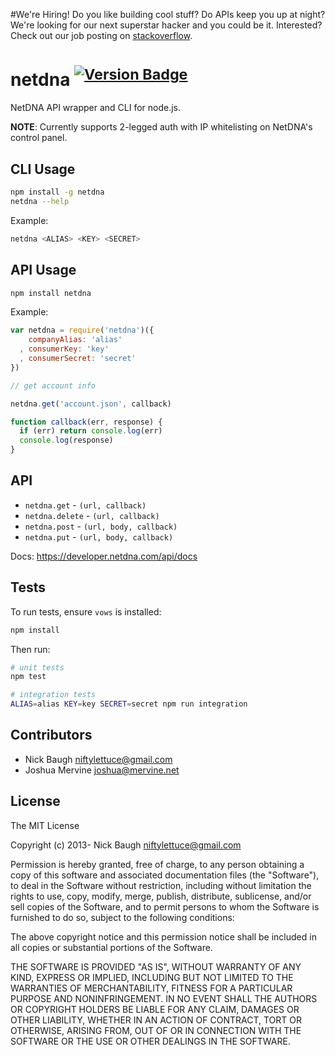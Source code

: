 #We're Hiring!
Do you like building cool stuff?  Do APIs keep you up at night? We're looking for our next superstar hacker and you could be it. Interested? Check out our job posting on [stackoverflow](http://careers.stackoverflow.com/jobs/37078/senior-web-engineer-for-fun-growing-la-startup-maxcdn&a=JdFbT4OY).

# netdna <sup>[![Version Badge](http://vb.teelaun.ch/niftylettuce/node-netdna.svg)](https://npmjs.org/package/netdna)</sup>

NetDNA API wrapper and CLI for node.js.

**NOTE**: Currently supports 2-legged auth with IP whitelisting on NetDNA's control panel.


## CLI Usage

```bash
npm install -g netdna
netdna --help
```

Example:

```bash
netdna <ALIAS> <KEY> <SECRET>
```

## API Usage

```bash
npm install netdna
```

Example:

```js
var netdna = require('netdna')({
    companyAlias: 'alias'
  , consumerKey: 'key'
  , consumerSecret: 'secret'
})

// get account info

netdna.get('account.json', callback)

function callback(err, response) {
  if (err) return console.log(err)
  console.log(response)
}
```


## API

* `netdna.get` - `(url, callback)`
* `netdna.delete` - `(url, callback)`
* `netdna.post` - `(url, body, callback)`
* `netdna.put` - `(url, body, callback)`

Docs: <https://developer.netdna.com/api/docs>


## Tests

To run tests, ensure `vows` is installed:

```bash
npm install
```

Then run:

```bash
# unit tests
npm test

# integration tests
ALIAS=alias KEY=key SECRET=secret npm run integration
```


## Contributors

* Nick Baugh <niftylettuce@gmail.com>
* Joshua Mervine <joshua@mervine.net>


## License

The MIT License

Copyright (c) 2013- Nick Baugh <niftylettuce@gmail.com>

Permission is hereby granted, free of charge, to any person obtaining a copy
of this software and associated documentation files (the "Software"), to deal
in the Software without restriction, including without limitation the rights
to use, copy, modify, merge, publish, distribute, sublicense, and/or sell
copies of the Software, and to permit persons to whom the Software is
furnished to do so, subject to the following conditions:

The above copyright notice and this permission notice shall be included in
all copies or substantial portions of the Software.

THE SOFTWARE IS PROVIDED "AS IS", WITHOUT WARRANTY OF ANY KIND, EXPRESS OR
IMPLIED, INCLUDING BUT NOT LIMITED TO THE WARRANTIES OF MERCHANTABILITY,
FITNESS FOR A PARTICULAR PURPOSE AND NONINFRINGEMENT. IN NO EVENT SHALL THE
AUTHORS OR COPYRIGHT HOLDERS BE LIABLE FOR ANY CLAIM, DAMAGES OR OTHER
LIABILITY, WHETHER IN AN ACTION OF CONTRACT, TORT OR OTHERWISE, ARISING FROM,
OUT OF OR IN CONNECTION WITH THE SOFTWARE OR THE USE OR OTHER DEALINGS IN
THE SOFTWARE.
